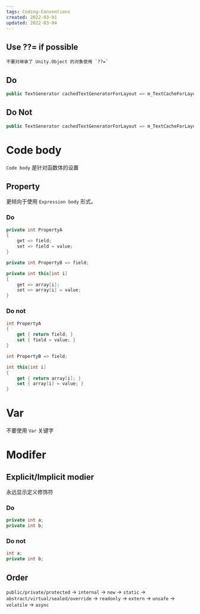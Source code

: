 ```yaml
---
tags: Coding-Conventions
created: 2022-03-01
updated: 2022-03-04
---
```


## Use ??= if possible 

```ad-warning
不要对继承了 Unity.Object 的对象使用 `??=`
```

## Do

```csharp
public TextGenerator cachedTextGeneratorForLayout => m_TextCacheForLayout ??= new TextGenerator();
```

## Do Not
```csharp
public TextGenerator cachedTextGeneratorForLayout => m_TextCacheForLayout ?? (m_TextCacheForLayout = new TextGenerator());
```

# Code body

`Code body`  是针对函数体的设置

## Property

更倾向于使用 `Expression body` 形式。

### Do

```csharp
private int PropertyA
{
    get => field;
    set => field = value;
}

private int PropertyB => field;

private int this[int i]
{
    get => array[i];
    set => array[i] = value;
}
```

### Do not

```csharp
int PropertyA
{
    get { return field; }
    set { field = value; }
}

int PropertyB => field;

int this[int i]
{
    get { return array[i]; }
    set { array[i] = value; }
}
```

# Var

不要使用 `Var` 关键字

# Modifer

## Explicit/Implicit modier

永远显示定义修饰符

### Do
```csharp
private int a;
private int b;
```

### Do not
```csharp
int a;
private int b;
```

## Order

`public/private/protected` -> `internal` -> `new` -> `static` -> `abstract/virtual/sealed/override` -> `readonly` -> `extern` -> `unsafe` -> `volatile` -> `async`
